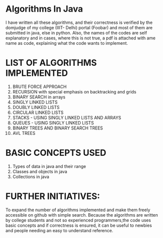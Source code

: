 # Algorithms In Java
I have written all these algorithms, and their correctness is verified by the domjudge of my college (IIIT- Delhi) portal (Foobar) and most of them are submitted in java, else in python. Also, the names of the codes are self explanatory and in cases, where this is not true, a pdf is attached with ame name as code, explaining what the code wants to implement.

# LIST OF ALGORITHMS IMPLEMENTED

1. BRUTE FORCE APPROACH  
2. RECURSION with special emphasis on backtracking and grids  
3. BINARY SEARCH in arrays
4. SINGLY LINKED LISTS
5. DOUBLY LINKED LISTS
6. CIRCULAR LINKED LISTS
7. STACKS - USING SINGLY LINKED LISTS AND ARRAYS
8. QUEUES - USING SINGLY LINKED LISTS
9. BINARY TREES AND BINARY SEARCH TREES
10. AVL TREES

# BASIC CONCEPTS USED 

1. Types of data in java and their range
2. Classes and objects in java
3. Collections in java


# FURTHER INITIATIVES:
To expand the number of algorithms implemented and make them freely accessible on github with simple search. Because the algorithms are written by college students and not so experienced programmers,the code uses basic concepts and if correctness is ensured, it can be useful to newbies and people needing an easy to understand reference.
